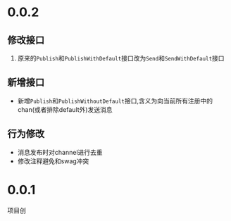 # 0.0.2

## 修改接口

1. 原来的`Publish`和`PublishWithDefault`接口改为`Send`和`SendWithDefault`接口

## 新增接口

+ 新增`Publish`和`PublishWithoutDefault`接口,含义为向当前所有注册中的chan(或者排除default外)发送消息

## 行为修改

+ 消息发布时对channel进行去重
+ 修改注释避免和swag冲突

# 0.0.1

项目创
